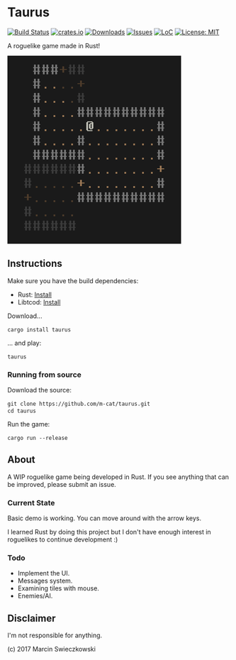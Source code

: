# Taurus

[![Build Status](https://travis-ci.com/m-cat/taurus.svg?branch=master)](https://travis-ci.com/m-cat/taurus)
[![crates.io](https://img.shields.io/crates/v/taurus.svg)](https://crates.io/crates/taurus)
[![Downloads](https://img.shields.io/crates/d/taurus.svg)](https://crates.io/crates/taurus)
[![Issues](https://img.shields.io/github/issues-raw/m-cat/taurus.svg)](https://github.com/m-cat/taurus/issues)
[![LoC](https://tokei.rs/b1/github/m-cat/taurus)](https://github.com/m-cat/taurus)
[![License: MIT](https://img.shields.io/badge/License-MIT-yellow.svg)](https://opensource.org/licenses/MIT)

A roguelike game made in Rust!

![Taurus](https://github.com/m-cat/taurus/blob/master/screenshot.png)

## Instructions

Make sure you have the build dependencies:

* Rust: [Install](https://www.rust-lang.org/en-US/install.html)
* Libtcod: [Install](https://github.com/tomassedovic/tcod-rs#how-to-use-this)

Download...

```
cargo install taurus
```

... and play:

```
taurus
```

### Running from source

Download the source:

```
git clone https://github.com/m-cat/taurus.git
cd taurus
```

Run the game:

```
cargo run --release
```

## About

A WIP roguelike game being developed in Rust. If you see anything that can be improved, please submit an issue.

### Current State

Basic demo is working. You can move around with the arrow keys.

I learned Rust by doing this project but I don't have enough interest in roguelikes to continue development :)

### Todo

* Implement the UI.
* Messages system.
* Examining tiles with mouse.
* Enemies/AI.

## Disclaimer

I'm not responsible for anything.

(c) 2017 Marcin Swieczkowski
